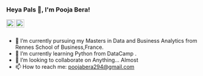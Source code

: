 ### Heya Pals 👋, I'm Pooja Bera!


<a href="https://www.linkedin.com/in/poojabera/">
  <img align="left" alt="Pooja's LinkedIN" width="22px" src="https://cdn.jsdelivr.net/npm/simple-icons@v3/icons/linkedin.svg" />
</a>
<a href="https://www.instagram.com/poojabera0294/">
  <img align="left" alt="Pooja's Instagram" width="22px" src="https://cdn.jsdelivr.net/npm/simple-icons@v3/icons/instagram.svg" />
</a>

<br />
<br />

- 🔭 I’m currently pursuing my Masters in Data and Business Analytics from Rennes School of Business,France.
- 🌱 I’m currently learning Python from DataCamp .
- 👯 I’m looking to collaborate on Anything... Almost
- 📫 How to reach me: poojabera294@gmail.com
